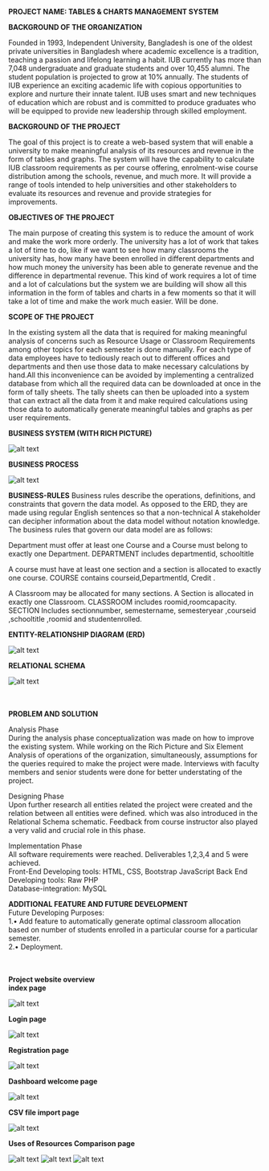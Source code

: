 **PROJECT NAME: TABLES & CHARTS MANAGEMENT SYSTEM**

**BACKGROUND OF THE ORGANIZATION**

Founded in 1993, Independent University, Bangladesh is one of the oldest private universities in Bangladesh where academic excellence is a tradition, teaching a passion and lifelong learning a habit. IUB currently has more than 7,048 undergraduate and graduate students and over 10,455 alumni. The student population is projected to grow at 10% annually. The students of IUB experience an exciting academic life with copious opportunities to explore and nurture their innate talent.
IUB uses smart and new techniques of education which are robust and is committed to produce graduates who will be equipped to provide new leadership through skilled employment.

**BACKGROUND OF THE PROJECT**

The goal of this project is to create a web-based system that will enable a university to make meaningful analysis of its resources and revenue in the form of tables and graphs. The system will have the capability to calculate IUB classroom requirements as per course offering, enrolment-wise course distribution among the schools, revenue, and much more. 
It will provide a range of tools intended to help universities and other stakeholders to evaluate its resources and revenue and provide strategies for improvements.


**OBJECTIVES OF THE PROJECT**

The main purpose of creating this system is to reduce the amount of work and make the work more orderly. The university has a lot of work that takes a lot of time to do, like if we want to see how many classrooms the university has, how many have been enrolled in different departments and how much money the university has been able to generate revenue and the difference in departmental revenue. This kind of work requires a lot of time and a lot of calculations but the system we are building will show all this information in the form of tables and charts in a few moments so that it will take a lot of time and make the work much easier. Will be done.

**SCOPE OF THE PROJECT**

In the existing system all the data that is required for making meaningful analysis of concerns such as Resource Usage or Classroom Requirements among other topics for each semester is done manually. For each type of data employees have to tediously reach out to different offices and departments and then use those data to make necessary calculations by hand.All this inconvenience can be avoided by implementing a centralized database from which all the required data can be downloaded at once in the form of tally sheets. The tally sheets can then be uploaded into a system that can extract all the data from it and make required calculations using those data to automatically generate meaningful tables and graphs as per user requirements.

**BUSINESS SYSTEM (WITH RICH PICTURE)**

![alt text](https://github.com/Nakib00/University_Analysis_System/blob/main/Repost%20File/business%20system%20with%20rich%20picture.PNG?raw=true)

**BUSINESS PROCESS** 

![alt text](https://github.com/Nakib00/University_Analysis_System/blob/main/Repost%20File/process%20diagram.PNG?raw=true)

**BUSINESS-RULES**
Business rules describe the operations, definitions, and constraints that govern the data model. As opposed to the ERD, they are made using regular English sentences so that a non-technical A stakeholder can decipher information about the data model without notation knowledge. The business rules that govern our data model are as follows:   

Department must offer at least one Course and a Course must belong to exactly one Department. DEPARTMENT includes departmentid, schooltitle 

A course must have at least one section and a section is allocated to exactly one course. COURSE contains courseid,DepartmentId, Credit . 

A Classroom may be allocated for many sections. A Section is allocated in exactly one Classroom. CLASSROOM includes roomid,roomcapacity. SECTION Includes sectionnumber, semestername, semesteryear ,courseid ,schooltitle ,roomid and studentenrolled.

**ENTITY-RELATIONSHIP DIAGRAM (ERD)**

![alt text](https://github.com/Nakib00/University_Analysis_System/blob/main/Repost%20File/RED.png?raw=true)


**RELATIONAL SCHEMA**

![alt text](https://github.com/Nakib00/University_Analysis_System/blob/main/Repost%20File/Relational%20schema%20diagram.png?raw=true)
</br>

</br></br>
**PROBLEM AND SOLUTION**</br>

Analysis Phase</br> 
During the analysis phase conceptualization was made on how to improve the existing system. While working on the Rich Picture and Six Element Analysis of operations of the organization, simultaneously, assumptions for the queries required to make the project were made. Interviews with faculty members and senior students were done for better understating of the project. 

Designing Phase</br> 
Upon further research all entities related the project were created and the relation between all entities were defined. which was also introduced in the Relational Schema schematic. Feedback from course instructor also played a very valid and crucial role in this phase. 

Implementation Phase</br> 
All software requirements were reached. Deliverables 1,2,3,4 and 5 were achieved.</br> 
Front-End Developing tools: HTML, CSS, Bootstrap JavaScript 
Back End Developing tools: Raw PHP</br> 
Database-integration: MySQL</br>

**ADDITIONAL FEATURE AND FUTURE DEVELOPMENT**</br>
Future Developing Purposes:</br>
1.•	Add feature to automatically generate optimal classroom allocation based on number of students enrolled in a particular course for a particular semester.</br>
2.•	Deployment.</br></br></br>

**Project website overview**</br>
**index page**

![alt text](https://github.com/Nakib00/University_Analysis_System/blob/main/Repost%20File/Websit%20overview/1.PNG?raw=true)


**Login page**

![alt text](https://github.com/Nakib00/University_Analysis_System/blob/main/Repost%20File/Websit%20overview/2.PNG?raw=true)


**Registration page**

![alt text](https://github.com/Nakib00/University_Analysis_System/blob/main/Repost%20File/Websit%20overview/3.PNG?raw=true)


**Dashboard welcome page**

![alt text](https://github.com/Nakib00/University_Analysis_System/blob/main/Repost%20File/Websit%20overview/4.PNG?raw=true)


**CSV file import page**

![alt text](https://github.com/Nakib00/University_Analysis_System/blob/main/Repost%20File/Websit%20overview/5.PNG?raw=true)


**Uses of Resources Comparison page**

![alt text](https://github.com/Nakib00/University_Analysis_System/blob/main/Repost%20File/Websit%20overview/6.PNG?raw=true)
![alt text](https://github.com/Nakib00/University_Analysis_System/blob/main/Repost%20File/Websit%20overview/7.PNG?raw=true)
![alt text](https://github.com/Nakib00/University_Analysis_System/blob/main/Repost%20File/Websit%20overview/8.PNG?raw=true)



